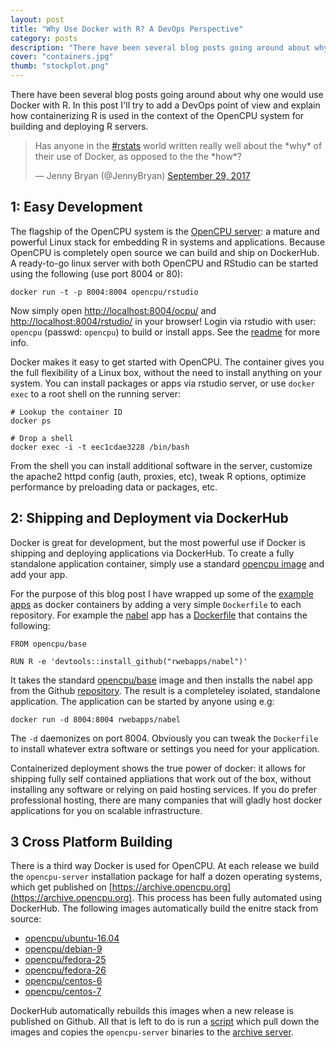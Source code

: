 ```yaml
---
layout: post
title: "Why Use Docker with R? A DevOps Perspective"
category: posts
description: "There have been several blog posts going around about why one would use Docker with R. In this post I'll try to add a DevOps point of view and explain how containerizing R is used in the context of the OpenCPU system."
cover: "containers.jpg"
thumb: "stockplot.png"
---
```


There have been several blog posts going around about why one would use Docker with R.
In this post I'll try to add a DevOps point of view and explain how containerizing
R is used in the context of the OpenCPU system for building and deploying R servers.


<blockquote class="twitter-tweet" data-lang="en"><p lang="en" dir="ltr">Has anyone in the <a href="https://twitter.com/hashtag/rstats?src=hash&amp;ref_src=twsrc%5Etfw">#rstats</a> world written really well about the *why* of their use of Docker, as opposed to the the *how*?</p>&mdash; Jenny Bryan (@JennyBryan) <a href="https://twitter.com/JennyBryan/status/913785731998289920?ref_src=twsrc%5Etfw">September 29, 2017</a></blockquote>
<script async src="//platform.twitter.com/widgets.js" charset="utf-8"></script>


## 1: Easy Development

The flagship of the OpenCPU system is the [OpenCPU server](/download.html):
a mature and powerful Linux stack for embedding R in systems and applications.
Because OpenCPU is completely open source we can build and ship on DockerHub. A ready-to-go linux server with both OpenCPU and RStudio
can be started using the following (use port 8004 or 80):


```
docker run -t -p 8004:8004 opencpu/rstudio
```

Now simply open [http://localhost:8004/ocpu/](http://localhost:8004/ocpu/) and
[http://localhost:8004/rstudio/](http://localhost:8004/rstudio/) in your browser!
Login via rstudio with user: `opencpu` (passwd: `opencpu`) to build or install apps.
See the [readme](https://hub.docker.com/r/opencpu/rstudio/) for more info.

Docker makes it easy to get started with OpenCPU. The container gives you the full
flexibility of a Linux box, without the need to install anything on your system. 
You can install packages or apps via rstudio server, or use `docker exec` to a
root shell on the running server:

```
# Lookup the container ID
docker ps

# Drop a shell
docker exec -i -t eec1cdae3228 /bin/bash
```

From the shell you can install additional software in the server, customize the apache2 httpd 
config (auth, proxies, etc), tweak R options, optimize performance by preloading data or 
packages, etc. 

## 2: Shipping and Deployment via DockerHub

Docker is great for development, but the most powerful use if Docker is 
shipping and deploying applications via DockerHub. To create a fully standalone
application container, simply use a standard [opencpu image](https://hub.docker.com/u/opencpu/) 
and add your app. 

For the purpose of this blog post I have wrapped up some of the [example apps](https://www.opencpu.org/apps.html) as docker containers by adding a very simple `Dockerfile` to each repository. For example the [nabel](https://rwebapps.ocpu.io/nabel/www/) app has a [Dockerfile](https://github.com/rwebapps/nabel/blob/master/Dockerfile) that contains the following:

```
FROM opencpu/base

RUN R -e 'devtools::install_github("rwebapps/nabel")'
```

It takes the standard [opencpu/base](https://hub.docker.com/r/opencpu/base/)
image and then installs the nabel app from the Github [repository](https://github.com/rwebapps).
The result is a completeley isolated, standalone application. The application can be 
started by anyone using e.g:

```
docker run -d 8004:8004 rwebapps/nabel
```

The `-d` daemonizes on port 8004.
Obviously you can tweak the `Dockerfile` to install whatever extra software or settings you need
for your application. 

Containerized deployment shows the true power of docker: it allows for shipping fully 
self contained appliations that work out of the box, without installing any software or 
relying on paid hosting services. If you do prefer professional hosting, there are
many companies that will gladly host docker applications for you on scalable infrastructure.

## 3 Cross Platform Building

There is a third way Docker is used for OpenCPU. At each release we build
the `opencpu-server` installation package for half a dozen operating systems, which 
get published on [https://archive.opencpu.org](https://archive.opencpu.org).
This process has been fully automated using DockerHub. The following images automatically
build the enitre stack from source:

 - [opencpu/ubuntu-16.04](https://hub.docker.com/r/opencpu/ubuntu-16.04/)
 - [opencpu/debian-9](https://hub.docker.com/r/opencpu/debian-9/)
 - [opencpu/fedora-25](https://hub.docker.com/r/opencpu/fedora-25/)
 - [opencpu/fedora-26](https://hub.docker.com/r/opencpu/fedora-26/)
 - [opencpu/centos-6](https://hub.docker.com/r/opencpu/centos-6/)
 - [opencpu/centos-7](https://hub.docker.com/r/opencpu/centos-7/)

DockerHub automatically rebuilds this images when a new release is published on Github.
All that is left to do is run a [script](https://github.com/opencpu/archive/blob/gh-pages/update.sh) 
which pull down the images and copies the `opencpu-server` binaries to the [archive server](https://archive.opencpu.org).



